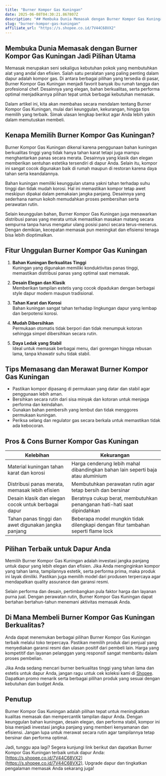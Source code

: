 ```yaml
---
title: "Burner Kompor Gas Kuningan"
date: 2025-06-08T04:30:21.867807Z
description: "## Membuka Dunia Memasak dengan Burner Kompor Gas Kuningan Jadi Pilihan Utama  ..."
slug: "burner-kompor-gas-kuningan"
affiliate_url: "https://s.shopee.co.id/7V44C68VX2"
---
```

## Membuka Dunia Memasak dengan Burner Kompor Gas Kuningan Jadi Pilihan Utama  

Memasak merupakan seni sekaligus kebutuhan pokok yang membutuhkan alat yang andal dan efisien. Salah satu peralatan yang paling penting dalam dapur adalah kompor gas. Di antara berbagai pilihan yang tersedia di pasar, Burner Kompor Gas Kuningan menjadi favorit banyak ibu rumah tangga dan profesional chef. Desainnya yang elegan, bahan berkualitas, serta performa optimal menjadikannya pilihan tepat untuk berbagai kebutuhan memasak.

Dalam artikel ini, kita akan membahas secara mendalam tentang Burner Kompor Gas Kuningan, mulai dari keunggulan, kekurangan, hingga tips memilih yang terbaik. Simak ulasan lengkap berikut agar Anda lebih yakin dalam memutuskan membeli.

## Kenapa Memilih Burner Kompor Gas Kuningan?  

Burner Kompor Gas Kuningan dikenal karena penggunaan bahan kuningan berkualitas tinggi yang tidak hanya tahan karat tetapi juga mampu menghantarkan panas secara merata. Desainnya yang klasik dan elegan memberikan sentuhan estetika tersendiri di dapur Anda. Selain itu, kompor ini sangat cocok digunakan baik di rumah maupun di restoran karena daya tahan serta keandalannya.

Bahan kuningan memiliki keunggulan utama yakni tahan terhadap suhu tinggi dan tidak mudah korosi. Hal ini memastikan kompor tetap awet meskipun dipakai dalam pemakaian jangka panjang. Desainnya yang sederhana namun kokoh memudahkan proses pembersihan serta perawatan rutin.

Selain keunggulan bahan, Burner Kompor Gas Kuningan juga menawarkan distribusi panas yang merata untuk memastikan masakan matang secara sempurna tanpa harus mengatur ulang posisi panci secara terus-menerus. Dengan demikian, kecepatan memasak pun meningkat dan efisiensi tenaga bisa lebih dioptimalkan.

## Fitur Unggulan Burner Kompor Gas Kuningan  

1. **Bahan Kuningan Berkualitas Tinggi**  
Kuningan yang digunakan memiliki konduktivitas panas tinggi, memastikan distribusi panas yang optimal saat memasak.  

2. **Desain Elegan dan Klasik**  
Memberikan tampilan estetis yang cocok dipadukan dengan berbagai style dapur modern maupun tradisional.  

3. **Tahan Karat dan Korosi**  
Bahan kuningan sangat tahan terhadap lingkungan dapur yang lembap dan berpotensi korosi.  

4. **Mudah Dibersihkan**  
Permukaan otomatis tidak berpori dan tidak menumpuk kotoran sehingga simpel dibersihkan secara rutin.  

5. **Daya Ledak yang Stabil**  
Ideal untuk memasak berbagai menu, dari gorengan hingga rebusan lama, tanpa khawatir suhu tidak stabil.  

## Tips Memasang dan Merawat Burner Kompor Gas Kuningan  

- Pastikan kompor dipasang di permukaan yang datar dan stabil agar penggunaan lebih aman.  
- Bersihkan secara rutin dari sisa minyak dan kotoran untuk menjaga performa dan keindahan.  
- Gunakan bahan pembersih yang lembut dan tidak menggores permukaan kuningan.  
- Periksa selang dan regulator gas secara berkala untuk memastikan tidak ada kebocoran.  

## Pros & Cons Burner Kompor Gas Kuningan  

| **Kelebihan** | **Kekurangan** |  
|----------------|----------------|  
| Material kuningan tahan karat dan korosi | Harga cenderung lebih mahal dibandingkan bahan lain seperti baja atau aluminium |  
| Distribusi panas merata, memasak lebih efisien | Membutuhkan perawatan rutin agar tetap bersih dan bersinar |  
| Desain klasik dan elegan cocok untuk berbagai dapur | Beratnya cukup berat, membutuhkan penanganan hati-hati saat dipindahkan |  
| Tahan panas tinggi dan awet digunakan jangka panjang | Beberapa model mungkin tidak dilengkapi dengan fitur tambahan seperti flame lock |  

## Pilihan Terbaik untuk Dapur Anda  

Memilih Burner Kompor Gas Kuningan adalah investasi jangka panjang untuk dapur yang lebih elegan dan efisien. Jika Anda menginginkan kompor yang tahan lama, tampilannya estetik, serta performa prima, maka produk ini layak dimiliki. Pastikan juga memilih model dari produsen terpercaya agar mendapatkan quality assurance dan garansi resmi.

Selain performa dan desain, pertimbangkan pula faktor harga dan layanan purna jual. Dengan perawatan rutin, Burner Kompor Gas Kuningan dapat bertahan bertahun-tahun menemani aktivitas memasak Anda.

## Di Mana Membeli Burner Kompor Gas Kuningan Berkualitas?  

Anda dapat menemukan berbagai pilihan Burner Kompor Gas Kuningan terbaik melalui toko terpercaya. Pastikan memilih produk dari penjual yang menyediakan garansi resmi dan ulasan positif dari pembeli lain. Harga yang kompetitif dan layanan pelanggan yang responsif sangat membantu dalam proses pembelian.

Jika Anda sedang mencari burner berkualitas tinggi yang tahan lama dan estetis untuk dapur Anda, jangan ragu untuk cek koleksi kami di [Shopee](https://s.shopee.co.id/7V44C68VX2). Dapatkan promo menarik serta berbagai pilihan produk yang sesuai dengan kebutuhan dan budget Anda.

## Penutup  

Burner Kompor Gas Kuningan adalah pilihan tepat untuk meningkatkan kualitas memasak dan mempercantik tampilan dapur Anda. Dengan keunggulan bahan kuningan, desain elegan, dan performa stabil, kompor ini bisa menjadi investasi jangka panjang yang memberi kenyamanan dan efisiensi. Jangan lupa untuk merawat secara rutin agar tampilannya tetap bersinar dan performa optimal.

Jadi, tunggu apa lagi? Segera kunjungi link berikut dan dapatkan Burner Kompor Gas Kuningan terbaik untuk dapur Anda: [https://s.shopee.co.id/7V44C68VX2](https://s.shopee.co.id/7V44C68VX2). Upgrade dapur dan tingkatkan pengalaman memasak Anda sekarang juga!